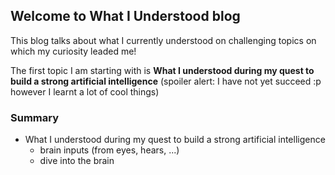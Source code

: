 ## Welcome to What I Understood blog

This blog talks about what I currently understood on challenging topics on which my curiosity leaded me! 

The first topic I am starting with is **What I understood during my quest to build a strong artificial intelligence** (spoiler alert: I have not yet succeed :p however I learnt a lot of cool things)

### Summary
- What I understood during my quest to build a strong artificial intelligence
  - brain inputs (from eyes, hears, ...)
  - dive into the brain

